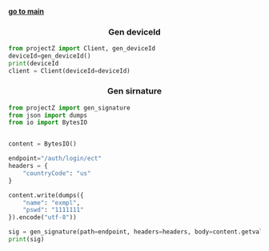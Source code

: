 <div>
	<h4>
	<a href="main.md">go to main </a>
	</h4>
</div>

<h3 align="center">Gen deviceId</h3>

```python
from projectZ import Client, gen_deviceId
deviceId=gen_deviceId()
print(deviceId
client = Client(deviceId=deviceId)
```

<h3 align="center">Gen sirnature</h3>

```python
from projectZ import gen_signature
from json import dumps
from io import BytesIO


content = BytesIO()

endpoint="/auth/login/ect"
headers = {
	"countryCode": "us"
}

content.write(dumps({
	"name": "exmpl",
	"pswd": "1111111"
}).encode("utf-8"))

sig = gen_signature(path=endpoint, headers=headers, body=content.getvalue())
print(sig)
```
